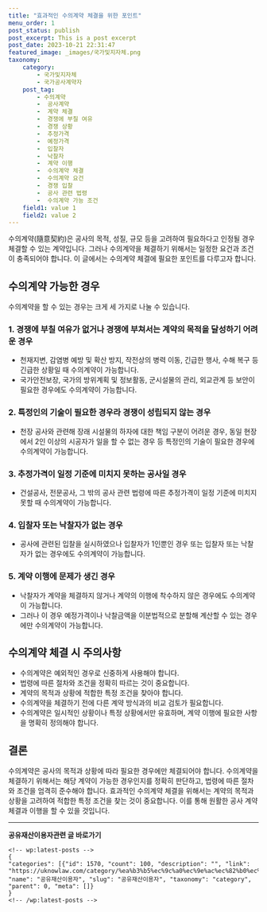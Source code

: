 ```yaml
---
title: "효과적인 수의계약 체결을 위한 포인트"
menu_order: 1
post_status: publish
post_excerpt: This is a post excerpt
post_date: 2023-10-21 22:31:47
featured_image: _images/국가및지자체.png
taxonomy:
    category:
        - 국가및지자체
        - 국가공사계약자
    post_tag:
        - 수의계약
        -  공사계약
        -  계약 체결
        -  경쟁에 부칠 여유
        -  경쟁 상황
        -  추정가격
        -  예정가격
        -  입찰자
        -  낙찰자
        -  계약 이행
        -  수의계약 체결
        -  수의계약 요건
        -  경쟁 입찰
        -  공사 관련 법령
        -  수의계약 가능 조건
    field1: value 1
    field2: value 2
---
```



수의계약(隨意契約)은 공사의 목적, 성질, 규모 등을 고려하여 필요하다고 인정될 경우 체결할 수 있는 계약입니다. 그러나 수의계약을 체결하기 위해서는 일정한 요건과 조건이 충족되어야 합니다. 이 글에서는 수의계약 체결에 필요한 포인트를 다루고자 합니다.

## 수의계약 가능한 경우

수의계약을 할 수 있는 경우는 크게 세 가지로 나눌 수 있습니다.

### 1. 경쟁에 부칠 여유가 없거나 경쟁에 부쳐서는 계약의 목적을 달성하기 어려운 경우

- 천재지변, 감염병 예방 및 확산 방지, 작전상의 병력 이동, 긴급한 행사, 수해 복구 등 긴급한 상황일 때 수의계약이 가능합니다.
- 국가안전보장, 국가의 방위계획 및 정보활동, 군시설물의 관리, 외교관계 등 보안이 필요한 경우에도 수의계약이 가능합니다.

### 2. 특정인의 기술이 필요한 경우라 경쟁이 성립되지 않는 경우

- 천장 공사와 관련해 장래 시설물의 하자에 대한 책임 구분이 어려운 경우, 동일 현장에서 2인 이상의 시공자가 일을 할 수 없는 경우 등 특정인의 기술이 필요한 경우에 수의계약이 가능합니다.

### 3. 추정가격이 일정 기준에 미치지 못하는 공사일 경우

- 건설공사, 전문공사, 그 밖의 공사 관련 법령에 따른 추정가격이 일정 기준에 미치지 못할 때 수의계약이 가능합니다.

### 4. 입찰자 또는 낙찰자가 없는 경우

- 공사에 관련된 입찰을 실시하였으나 입찰자가 1인뿐인 경우 또는 입찰자 또는 낙찰자가 없는 경우에도 수의계약이 가능합니다.

### 5. 계약 이행에 문제가 생긴 경우

- 낙찰자가 계약을 체결하지 않거나 계약의 이행에 착수하지 않은 경우에도 수의계약이 가능합니다.
- 그러나 이 경우 예정가격이나 낙찰금액을 이분법적으로 분할해 계산할 수 있는 경우에만 수의계약이 가능합니다.

## 수의계약 체결 시 주의사항

- 수의계약은 예외적인 경우로 신중하게 사용해야 합니다.
- 법령에 따른 절차와 조건을 정확히 따르는 것이 중요합니다.
- 계약의 목적과 상황에 적합한 특정 조건을 찾아야 합니다.
- 수의계약을 체결하기 전에 다른 계약 방식과의 비교 검토가 필요합니다.
- 수의계약은 일시적인 상황이나 특정 상황에서만 유효하며, 계약 이행에 필요한 사항을 명확히 정의해야 합니다.

## 결론

수의계약은 공사의 목적과 상황에 따라 필요한 경우에만 체결되어야 합니다. 수의계약을 체결하기 위해서는 해당 계약이 가능한 경우인지를 정확히 판단하고, 법령에 따른 절차와 조건을 엄격히 준수해야 합니다. 효과적인 수의계약 체결을 위해서는 계약의 목적과 상황을 고려하여 적합한 특정 조건을 찾는 것이 중요합니다. 이를 통해 원활한 공사 계약 체결과 이행을 할 수 있을 것입니다.

<!-- wp:separator -->
<hr class="wp-block-separator has-alpha-channel-opacity"/>
<!-- /wp:separator -->
<!-- wp:group {"backgroundColor":"base","layout":{"type":"constrained"}} -->
<div class="wp-block-group has-base-background-color has-background">
<!-- wp:paragraph {"align":"center","fontSize":"large"} -->
<p class="has-text-align-center has-large-font-size"><strong>공유재산이용자관련 글 바로가기</strong></p>
<!-- /wp:paragraph -->

    <!-- wp:latest-posts -->
    {
    "categories": [{"id": 1570, "count": 100, "description": "", "link": "https://uknowlaw.com/category/%ea%b3%b5%ec%9c%a0%ec%9e%ac%ec%82%b0%ec%9d%b4%ec%9a%a9%ec%9e%90/", "name": "공유재산이용자", "slug": "공유재산이용자", "taxonomy": "category", "parent": 0, "meta": []}
    }
    <!-- /wp:latest-posts -->
    
</div>
<!-- /wp:group -->
    